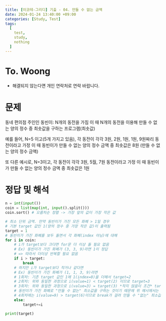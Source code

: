 ```yaml
---
title: [이코테-그리디] 기출 - 04. 만들 수 없는 금액
date: 2024-01-24 13:40:00 +09:00
categories: [Study, Test]
tags:
  [
    test,
    study,
    nothing
  ]
---
```


# To. Woong
* 해결되지 않는다면 개인 연락처로 연락 바랍니다.

# 문제
동네 편의점 주인인 동빈이: N개의 동전을 가짐
이 때 N개의 동전을 이용해 만들 수 없는 양의 정수 중 최솟값을 구하는 프로그램(최솟값)

예를 들어, N=5 이고(5개 가지고 있음), 각 동전이 각각 3원, 2원, 1원, 1원, 9원짜리 동전이라고 가정
이 때 동빈이가 만들 수 없는 양의 정수 금액 중 최솟값은 8원
(만들 수 없는 양의 정수 금액) 

또 다른 예시로, N=3이고, 각 동전이 각각 3원, 5월, 7원 동전이라고 가정
이 때 동빈이가 만들 수 없는 양의 정수 금액 중 최솟값은 1원

# 정답 및 해석
```python
n = int(input())
coin = list(map(int, input().split()))
coin.sort() # 오름차순 정렬 -> 가장 앞의 값이 가장 작은 값

# 최소 단위 금액. 만약 동빈이가 가진 모든 화폐 > 1일 경우
# 기본 target 값인 1(양의 정수 중 가장 작은 값)이 출력됨
target = 1 
# 동빈이가 가진 화폐를 보두 돌면서 각 화폐(index 아님)에 대해
for i in coin:
    # i가 target보다 크다면 for문 더 이상 돌 필요 없음
    # Ex) 동빈이가 가진 화폐가 (3, 3, 9)라면 1이 정답
    # => 따라서 더이상 반복할 필요 없음
    if i > target:
        break
    # 하지만 i가 target보다 작거나 같다면
    # Ex) 동빈이가 가진 화폐가 (1, 1, 3, 9)라면
    # 1회차: 기존 target 값인 1에 1(index=0)을 더해서 target=2
    # 2회차: 위와 동일한 과정으로 i(value=1) < target(2) 이므로 target=3
    # 3회차: 위와 동일한 과정으로 i(value=3) = target(3) *작지 않음이 조건* target=6
    # 동빈이가 가진 화폐로 "만들 수 없는" 최소값을 구하는 것이기 때문에 위 예시에서는 1+1+3보다 적어도 1이상 커야한다.(3+1로 4를 만들 수 있어 5까지는 모든 숫자가 가능)
    # 4회차에는 i(value=9) > target(6)이므로 break가 걸려 만들 수 "없는" 최소값은 6이 됨
    else:
        target+=i

print(target)

```